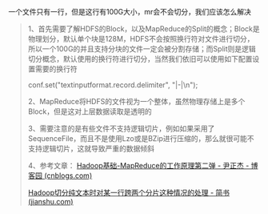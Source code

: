  一个文件只有一行，但是这行有100G大小，mr会不会切分，我们应该怎么解决

> 1、首先需要了解HDFS的Block，以及MapReduce的Split的概念；Block是物理划分，默认单个块是128M，HDFS不会按照换行符对文件进行切分，所以一个100G的并且支持分块的文件一定会被分割存储；而Split则是逻辑切分概念，默认使用的换行符进行切分，当然我们依旧可以使用如下配置设置需要的换行符
>
>  conf.set("textinputformat.record.delimiter", "|-|\n");   
>
> 2、MapReduce将HDFS的文件视为一个整体，虽然物理存储上是多个Block，但是这对上层数据读取是透明的
>
> 3、需要注意的是有些文件不支持逻辑切片，例如如果采用了SequenceFile，而且不是使用Lzo或是BZip进行压缩的，那么就很可能不支持逻辑切片，这就导致严重的数据倾斜
>
> 4、参考文章： [Hadoop基础-MapReduce的工作原理第二弹 - 尹正杰 - 博客园 (cnblogs.com)](https://www.cnblogs.com/yinzhengjie/p/9189858.html) 
>
>  [Hadoop切分纯文本时对某一行跨两个分片这种情况的处理 - 简书 (jianshu.com)](https://www.jianshu.com/p/fe37603b4741) 

